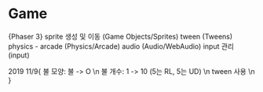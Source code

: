 # Game
{Phaser 3}
sprite 생성 및 이동 (Game Objects/Sprites)
tween              (Tweens)
physics - arcade   (Physics/Arcade)
audio              (Audio/WebAudio)
input 관리         (input)

2019 11/9{
불 모양: 불 -> O \n
불 개수: 1 -> 10 (5는 RL, 5는 UD) \n
tween 사용 \n
}

